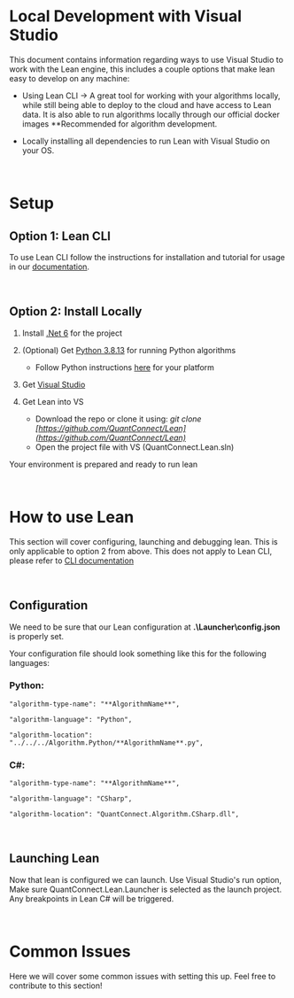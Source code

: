 <h1>Local Development with Visual Studio</h1>

This document contains information regarding ways to use Visual Studio to work with the Lean engine, this includes a couple options that make lean easy to develop on any machine:

- Using Lean CLI -> A great tool for working with your algorithms locally, while still being able to deploy to the cloud and have access to Lean data. It is also able to run algorithms locally through our official docker images **Recommended for algorithm development.

- Locally installing all dependencies to run Lean with Visual Studio on your OS.

<br />

<h1>Setup</h1>

<h2>Option 1: Lean CLI</h2>

To use Lean CLI follow the instructions for installation and tutorial for usage in our [documentation](https://www.quantconnect.com/docs/v2/lean-cli/getting-started/lean-cli).

<br />

<h2>Option 2: Install Locally</h2>

1. Install [.Net 6](https://dotnet.microsoft.com/download) for the project

2. (Optional) Get [Python 3.8.13](https://www.python.org/downloads/release/python-3813/) for running Python algorithms
    - Follow Python instructions [here](https://github.com/QuantConnect/Lean/tree/master/Algorithm.Python#installing-python-38) for your platform

3. Get [Visual Studio](https://visualstudio.microsoft.com/vs/)

4. Get Lean into VS
    - Download the repo or clone it using: _git clone [https://github.com/QuantConnect/Lean](https://github.com/QuantConnect/Lean)_
    - Open the project file with VS (QuantConnect.Lean.sln)

Your environment is prepared and ready to run lean

<br />

<h1>How to use Lean</h1>

This section will cover configuring, launching and debugging lean. This is only applicable to option 2 from above. This does not apply to Lean CLI, please refer to [CLI documentation](https://www.quantconnect.com/docs/v2/lean-cli/getting-started/lean-cli)

<br />

<h2>Configuration</h2>

We need to be sure that our Lean configuration at **.\Launcher\config.json** is properly set.

Your configuration file should look something like this for the following languages:

<h3>Python:</h3>

    "algorithm-type-name": "**AlgorithmName**",

    "algorithm-language": "Python",

    "algorithm-location": "../../../Algorithm.Python/**AlgorithmName**.py",

<h3>C#:</h3>

    "algorithm-type-name": "**AlgorithmName**",

    "algorithm-language": "CSharp",

    "algorithm-location": "QuantConnect.Algorithm.CSharp.dll",

<br />

<h2>Launching Lean</h2>

Now that lean is configured we can launch. Use Visual Studio's run option, Make sure QuantConnect.Lean.Launcher is selected as the launch project. Any breakpoints in Lean C# will be triggered.

<br />

<h1>Common Issues</h1>
Here we will cover some common issues with setting this up. Feel free to contribute to this section!
